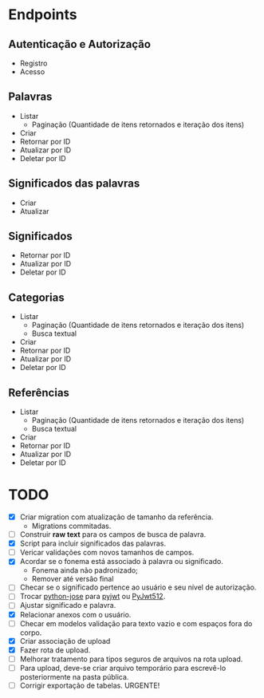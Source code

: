 # Endpoints

## Autenticação e Autorização
- Registro
- Acesso
## Palavras
- Listar
  - Paginação (Quantidade de itens retornados e iteração dos itens)
- Criar
- Retornar por ID
- Atualizar por ID
- Deletar  por ID
## Significados das palavras
- Criar
- Atualizar
## Significados
- Retornar por ID
- Atualizar por ID
- Deletar por ID
## Categorias
- Listar
  - Paginação (Quantidade de itens retornados e iteração dos itens)
  - Busca textual
- Criar
- Retornar por ID
- Atualizar por ID
- Deletar  por ID
## Referências
- Listar
  - Paginação (Quantidade de itens retornados e iteração dos itens)
  - Busca textual
- Criar
- Retornar por ID
- Atualizar por ID
- Deletar  por ID

# TODO
- [X] Criar migration com atualização de tamanho da referência.
  - Migrations commitadas.
- [ ] Construir **raw text** para os campos de busca de palavra.
- [X] Script para incluir significados das palavras.
- [ ] Vericar validações com novos tamanhos de campos.
- [X] Acordar se o fonema está associado à palavra ou significado.
  - Fonema ainda não padronizado;
  - Remover até versão final
- [ ] Checar se o significado pertence ao usuário e seu nível de autorização.
- [ ] Trocar [python-jose](https://pypi.org/project/python-jose/) para [pyjwt](https://pypi.org/project/PyJWT/) ou [PyJwt512](https://pypi.org/project/PyJwt512/).
- [ ] Ajustar significado e palavra.
- [X] Relacionar anexos com o usuário.
- [ ] Checar em modelos validação para texto vazio e com espaços fora do corpo.
- [X] Criar associação de upload
- [X] Fazer rota de upload.
- [ ] Melhorar tratamento para tipos seguros de arquivos na rota upload.
- [ ] Para upload, deve-se criar arquivo temporário para escrevê-lo posteriormente na pasta pública.
- [ ] Corrigir exportação de tabelas. URGENTE!